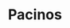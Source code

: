 ---
title: "Pacinos"
address: "18 Suffolk Street,, Dublin city centre, Co. Dublin, Dublin 2"
tel: "+353 (0)16 77 5651"
county: "Dublin"
category: "American Restaurants"
type: "Content"
lat: "53.34331130981445"
lng: "-6.25991678237915"
---